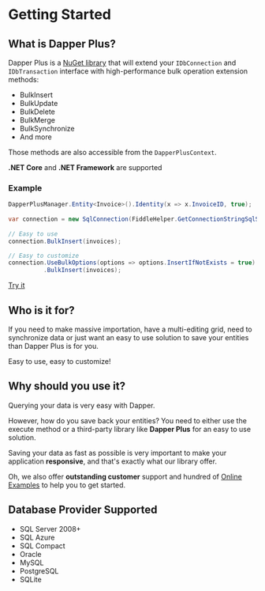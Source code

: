 # Getting Started

## What is Dapper Plus?

Dapper Plus is a <a href="https://www.nuget.org/packages/Z.Dapper.Plus/">NuGet library</a> that will extend your `IDbConnection` and `IDbTransaction` interface with high-performance bulk operation extension methods:
- BulkInsert
- BulkUpdate
- BulkDelete
- BulkMerge
- BulkSynchronize
- And more

Those methods are also accessible from the `DapperPlusContext`.

**.NET Core** and **.NET Framework** are supported

### Example

```csharp
DapperPlusManager.Entity<Invoice>().Identity(x => x.InvoiceID, true);
		
var connection = new SqlConnection(FiddleHelper.GetConnectionStringSqlServer());
		
// Easy to use
connection.BulkInsert(invoices);

// Easy to customize
connection.UseBulkOptions(options => options.InsertIfNotExists = true)
          .BulkInsert(invoices);
```

[Try it](https://dotnetfiddle.net/nI4D4E)


## Who is it for?

If you need to make massive importation, have a multi-editing grid, need to synchronize data or just want an easy to use solution to save your entities than Dapper Plus is for you.

Easy to use, easy to customize!

## Why should you use it?

Querying your data is very easy with Dapper.

However, how do you save back your entities? You need to either use the execute method or a third-party library like **Dapper Plus** for an easy to use solution.

Saving your data as fast as possible is very important to make your application **responsive**, and that's exactly what our library offer.

Oh, we also offer **outstanding customer** support and hundred of [Online Examples](/online-examples) to help you to get started.

## Database Provider Supported

- SQL Server 2008+
- SQL Azure
- SQL Compact
- Oracle
- MySQL
- PostgreSQL
- SQLite